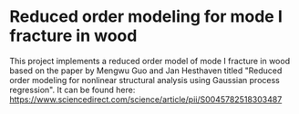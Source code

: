 # Reduced order modeling for mode I fracture in wood

This project implements a reduced order model of mode I fracture in wood based on the paper by Mengwu Guo and Jan Hesthaven titled "Reduced order modeling for nonlinear structural analysis using Gaussian process regression". It can be found here: https://www.sciencedirect.com/science/article/pii/S0045782518303487
